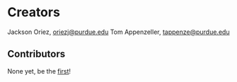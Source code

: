 # Creators
Jackson Oriez, oriezj@purdue.edu
Tom Appenzeller, tappenze@purdue.edu
## Contributors
None yet, be the [first](https://github.com/JacksonOriez/HackIllinoisProject/blob/master/CONTRIBUTING.md)!
